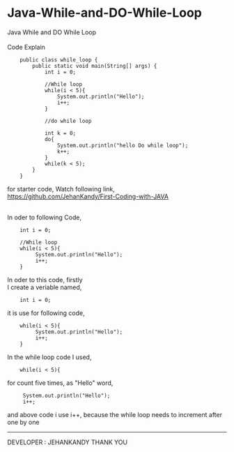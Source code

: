 # Java-While-and-DO-While-Loop
Java While and DO While Loop
<br><br>
Code Explain

        public class while_loop {
            public static void main(String[] args) {
                int i = 0;

                //While loop
                while(i < 5){
                    System.out.println("Hello");
                    i++;
                }

                //do while loop

                int k = 0;
                do{
                    System.out.println("hello Do while loop");
                    k++;
                }
                while(k < 5);
            }    
        }

for starter code, Watch following link,<br>
https://github.com/JehanKandy/First-Coding-with-JAVA
<br><br>

In oder to following Code,<br>

        int i = 0;

        //While loop
        while(i < 5){
             System.out.println("Hello");
             i++;
        }
        
In oder to this code, firstly<br>
I create a veriable named, 

        int i = 0;

it is use for following code,
        
        while(i < 5){
             System.out.println("Hello");
             i++;
        }
     
In the while loop code I used,
        
        while(i < 5){
        
for count five times, as "Hello" word, <br>

         System.out.println("Hello");
         i++;
         
and above code i use i++,
because the while loop needs to increment after one by one


******************************************************************


DEVELOPER : JEHANKANDY
THANK YOU


        
